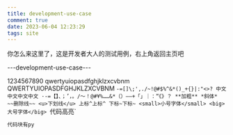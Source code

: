 ```yaml
---
title: development-use-case
comment: true
date: 2023-06-04 12:23:29
tags: site
---
```

你怎么来这里了，这是开发者大人的测试用例，右上角返回主页吧

---development-use-case---

1234567890
qwertyuiopasdfghjklzxcvbnm
QWERTYUIOPASDFGHJKLZXCVBNM
`-=[]\;',./~!@#$%^&*()_+{}|:"<>?
中文中文中文中文
·-=【】、；’，。/～！@#¥%……&*（）——+「」｜：“《》？
**加粗** *斜体* ~~删除线~~ <u>下划线</u> 上标^上标^ 下标~下标~ <small>小号字体</small> <big>大号字体</big> `代码高亮`  
```py
代码块有py
```